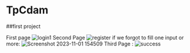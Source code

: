 # TpCdam
##first project 

First page
![login1](https://github.com/haithemgouder/TpCdam/assets/88113629/538823ed-2d5a-4b1d-944d-ff31a02498a1)
Second Page
![register](https://github.com/haithemgouder/TpCdam/assets/88113629/e3d057a1-107a-4b7d-bd1b-f034904976af)
if we forgot to fill one input or more: 
![Screenshot 2023-11-01 154509](https://github.com/haithemgouder/TpCdam/assets/88113629/fdc6b266-4652-429a-b806-9c40d4c7cd99)
Third Page :
![success](https://github.com/haithemgouder/TpCdam/assets/88113629/e5e09081-9d52-4887-9424-e745b1feed64)

